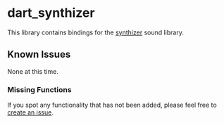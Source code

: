 # dart_synthizer

This library contains bindings for the [synthizer](https://github.com/synthizer/synthizer) sound library.

## Known Issues

None at this time.

### Missing Functions

If you spot any functionality that has not been added, please feel free to [create an issue](https://github.com/chrisnorman7/dart_synthizer/issues/new).
